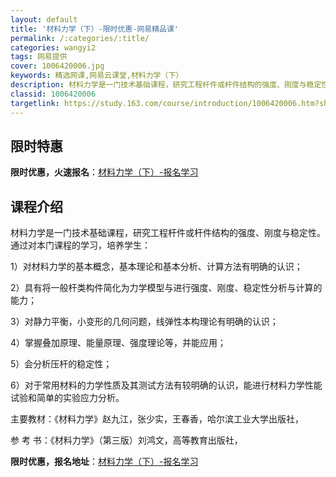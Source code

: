 ```yaml
---
layout: default
title: '材料力学（下）-限时优惠-网易精品课'
permalink: /:categories/:title/
categories: wangyi2
tags: 网易提供
cover: 1006420006.jpg
keywords: 精选网课,网易云课堂,材料力学（下）
description: 材料力学是一门技术基础课程，研究工程杆件或杆件结构的强度、刚度与稳定性。通过对本门课程的学习，培养学生：1）对材料力学的
classid: 1006420006
targetlink: https://study.163.com/course/introduction/1006420006.htm?share=1&shareId=1025206652&utm_campaign=share&utm_medium=iphoneShare&utm_source=&utm_u=1025206652
---
```


## 限时特惠

**限时优惠，火速报名**：[材料力学（下）-报名学习](https://study.163.com/course/introduction/1006420006.htm?share=1&shareId=1025206652&utm_campaign=share&utm_medium=iphoneShare&utm_source=&utm_u=1025206652)

## 课程介绍

材料力学是一门技术基础课程，研究工程杆件或杆件结构的强度、刚度与稳定性。通过对本门课程的学习，培养学生：

1）对材料力学的基本概念，基本理论和基本分析、计算方法有明确的认识；

2）具有将一般杆类构件简化为力学模型与进行强度、刚度、稳定性分析与计算的能力；

3）对静力平衡，小变形的几何问题，线弹性本构理论有明确的认识；

4）掌握叠加原理、能量原理、强度理论等，并能应用；

5）会分析压杆的稳定性；

6）对于常用材料的力学性质及其测试方法有较明确的认识，能进行材料力学性能试验和简单的实验应力分析。

主要教材：《材料力学》赵九江，张少实，王春香，哈尔滨工业大学出版社，

参 考 书：《材料力学》（第三版）刘鸿文，高等教育出版社，

**限时优惠，报名地址**：[材料力学（下）-报名学习](https://study.163.com/course/introduction/1006420006.htm?share=1&shareId=1025206652&utm_campaign=share&utm_medium=iphoneShare&utm_source=&utm_u=1025206652)

